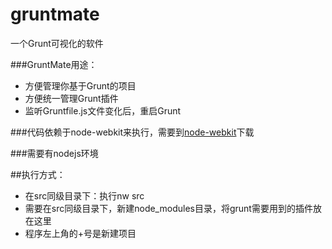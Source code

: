gruntmate
=========

一个Grunt可视化的软件

###GruntMate用途：
* 方便管理你基于Grunt的项目
* 方便统一管理Grunt插件
* 监听Gruntfile.js文件变化后，重启Grunt

###代码依赖于node-webkit来执行，需要到[node-webkit](https://github.com/rogerwang/node-webkit)下载

###需要有nodejs环境

##执行方式：
* 在src同级目录下：执行nw src
* 需要在src同级目录下，新建node_modules目录，将grunt需要用到的插件放在这里
* 程序左上角的+号是新建项目
